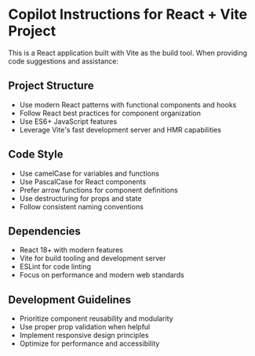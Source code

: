 <!-- Use this file to provide workspace-specific custom instructions to Copilot. For more details, visit https://code.visualstudio.com/docs/copilot/copilot-customization#_use-a-githubcopilotinstructionsmd-file -->

# Copilot Instructions for React + Vite Project

This is a React application built with Vite as the build tool. When providing code suggestions and assistance:

## Project Structure
- Use modern React patterns with functional components and hooks
- Follow React best practices for component organization
- Use ES6+ JavaScript features
- Leverage Vite's fast development server and HMR capabilities

## Code Style
- Use camelCase for variables and functions
- Use PascalCase for React components
- Prefer arrow functions for component definitions
- Use destructuring for props and state
- Follow consistent naming conventions

## Dependencies
- React 18+ with modern features
- Vite for build tooling and development server
- ESLint for code linting
- Focus on performance and modern web standards

## Development Guidelines
- Prioritize component reusability and modularity
- Use proper prop validation when helpful
- Implement responsive design principles
- Optimize for performance and accessibility
